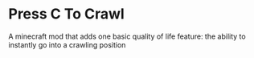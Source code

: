 # Press C To Crawl
A minecraft mod that adds one basic quality of life feature: the ability to instantly go into a crawling position

